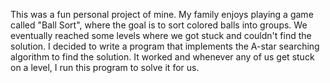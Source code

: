 
This was a fun personal project of mine. My family enjoys playing a game called "Ball Sort", where the goal is to sort colored balls into groups. We eventually reached some levels where we got stuck and couldn't find the solution. I decided to write a program that implements the A-star searching algorithm to find the solution. It worked and whenever any of us get stuck on a level, I run this program to solve it for us.
